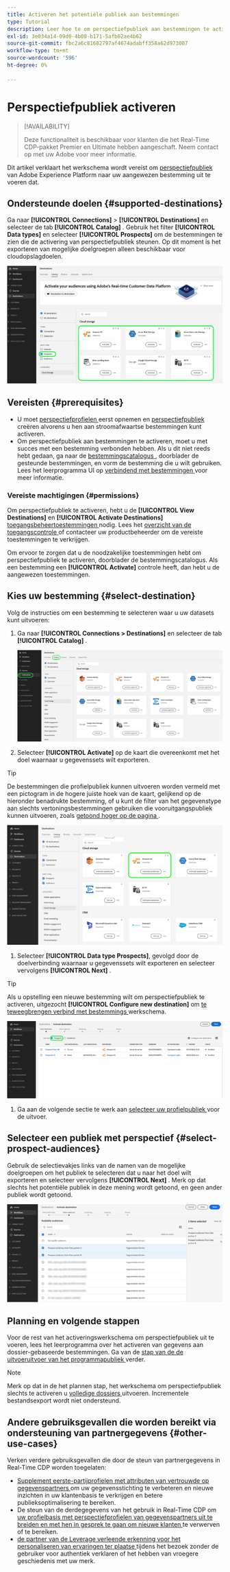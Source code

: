 ```yaml
---
title: Activeren het potentiële publiek aan bestemmingen
type: Tutorial
description: Leer hoe te om perspectiefpubliek aan bestemmingen te activeren
exl-id: 3e034a14-09d0-4b08-b171-5afb62ae4b62
source-git-commit: fbc2a6c81682797af4674adabff358a62d973007
workflow-type: tm+mt
source-wordcount: '596'
ht-degree: 0%

---
```


# Perspectiefpubliek activeren

>[!AVAILABILITY]
>
>Deze functionaliteit is beschikbaar voor klanten die het Real-Time CDP-pakket Premier en Ultimate hebben aangeschaft. Neem contact op met uw Adobe voor meer informatie.

Dit artikel verklaart het werkschema wordt vereist om [ perspectiefpubliek ](/help/segmentation/ui/prospect-audience.md) van Adobe Experience Platform naar uw aangewezen bestemming uit te voeren dat.

## Ondersteunde doelen {#supported-destinations}

Ga naar **[!UICONTROL Connections]** > **[!UICONTROL Destinations]** en selecteer de tab **[!UICONTROL Catalog]** . Gebruik het filter **[!UICONTROL Data types]** en selecteer **[!UICONTROL Prospects]** om de bestemmingen te zien die de activering van perspectiefpubliek steunen. Op dit moment is het exporteren van mogelijke doelgroepen alleen beschikbaar voor cloudopslagdoelen.

![ Doelen die vooruitgangspubliek steunen.](/help/destinations/assets/ui/activate-prospect-audiences/data-types-filter.png)

## Vereisten {#prerequisites}

* U moet [ perspectiefprofielen ](/help/profile/ui/prospect-profile.md) eerst opnemen en [ perspectiefpubliek ](/help/segmentation/ui/prospect-audience.md) creëren alvorens u hen aan stroomafwaartse bestemmingen kunt activeren.
* Om perspectiefpubliek aan bestemmingen te activeren, moet u met succes met een bestemming verbonden hebben. Als u dit niet reeds hebt gedaan, ga naar de [ bestemmingscatalogus ](../catalog/overview.md), doorblader de gesteunde bestemmingen, en vorm de bestemming die u wilt gebruiken. Lees het leerprogramma UI op [ verbindend met bestemmingen ](./connect-destination.md) voor meer informatie.

### Vereiste machtigingen {#permissions}

Om perspectiefpubliek te activeren, hebt u de **[!UICONTROL View Destinations]** en **[!UICONTROL Activate Destinations]** [ toegangsbeheertoestemmingen ](/help/access-control/home.md#permissions) nodig. Lees het [ overzicht van de toegangscontrole ](/help/access-control/ui/overview.md) of contacteer uw productbeheerder om de vereiste toestemmingen te verkrijgen.

Om ervoor te zorgen dat u de noodzakelijke toestemmingen hebt om perspectiefpubliek te activeren, doorblader de bestemmingscatalogus. Als een bestemming een **[!UICONTROL Activate]** controle heeft, dan hebt u de aangewezen toestemmingen.

## Kies uw bestemming {#select-destination}

Volg de instructies om een bestemming te selecteren waar u uw datasets kunt uitvoeren:

1. Ga naar **[!UICONTROL Connections > Destinations]** en selecteer de tab **[!UICONTROL Catalog]** .

   ![ de cataloguslusje van de Bestemming met benadrukte controle van de Catalogus.](/help/destinations/assets/ui/export-datasets/catalog-tab.png)

2. Selecteer **[!UICONTROL Activate]** op de kaart die overeenkomt met het doel waarnaar u gegevenssets wilt exporteren.

>[!TIP]
>
>De bestemmingen die profielpubliek kunnen uitvoeren worden vermeld met een pictogram in de hogere juiste hoek van de kaart, gelijkend op de hieronder benadrukte bestemming, of u kunt de filter van het gegevenstype aan slechts vertoningsbestemmingen gebruiken die vooruitgangspubliek kunnen uitvoeren, zoals [ getoond hoger op de pagina ](#supported-destinations).

![ de bestemmingspagina van Amazon S3 die benadrukte profielpubliek kan uitvoeren.](/help/destinations/assets/ui/activate-prospect-audiences/amazon-s3-icon-activate-prospect-audiences.png)

1. Selecteer **[!UICONTROL Data type Prospects]**, gevolgd door de doelverbinding waarnaar u gegevenssets wilt exporteren en selecteer vervolgens **[!UICONTROL Next]** .

>[!TIP]
> 
>Als u opstelling een nieuwe bestemming wilt om perspectiefpubliek te activeren, uitgezocht **[!UICONTROL Configure new destination]** om [ te teweegbrengen verbind met bestemmings ](/help/destinations/ui/connect-destination.md) werkschema.

![ benadrukte het activeringswerkschema van de Bestemming met de controle van Vooruitzichten.](/help/destinations/assets/ui/activate-prospect-audiences/activate-prospects-highlighted.png)

1. Ga aan de volgende sectie te werk aan [ selecteer uw profielpubliek ](#select-profile-audiences) voor de uitvoer.

## Selecteer een publiek met perspectief {#select-prospect-audiences}

Gebruik de selectievakjes links van de namen van de mogelijke doelgroepen om het publiek te selecteren dat u naar het doel wilt exporteren en selecteer vervolgens **[!UICONTROL Next]** . Merk op dat slechts het potentiële publiek in deze mening wordt getoond, en geen ander publiek wordt getoond.

![ de uitvoerwerkschema tonen van de Dataset die de Uitgezochte publieksstap tonen waar u kunt selecteren welk vooruitgangspubliek om uit te voeren.](/help/destinations/assets/ui/activate-prospect-audiences/select-prospect-audiences.png)

## Planning en volgende stappen

Voor de rest van het activeringswerkschema om perspectiefpubliek uit te voeren, lees het leerprogramma over het activeren van gegevens aan dossier-gebaseerde bestemmingen. Ga van de [ stap van de de uitvoeruitvoer van het programmapubliek ](/help/destinations/ui/activate-batch-profile-destinations.md#scheduling) verder.

>[!NOTE]
>
>Merk op dat in de het plannen stap, het werkschema om perspectiefpubliek slechts te activeren u [ volledige dossiers ](/help/destinations/ui/activate-batch-profile-destinations.md#export-full-files) uitvoeren. Incrementele bestandsexport wordt niet ondersteund.

<!--

Note that we will need to add links to other destination types here as more destinations become supported 

-->

## Andere gebruiksgevallen die worden bereikt via ondersteuning van partnergegevens {#other-use-cases}

Verken verdere gebruiksgevallen die door de steun van partnergegevens in Real-Time CDP worden toegelaten:

* [ Supplement eerste-partijprofielen met attributen van vertrouwde op gegevenspartners ](/help/rtcdp/partner-data/supplement-first-party-profiles.md) om uw gegevensstichting te verbeteren en nieuwe inzichten in uw klantenbasis te verkrijgen en betere publieksoptimalisering te bereiken.
* De steun van de derdegegevens van het gebruik in Real-Time CDP om [ uw profielbasis met perspectiefprofielen van gegevenspartners uit te breiden en met hen in gesprek te gaan om nieuwe klanten ](/help/rtcdp/partner-data/prospecting.md) te verwerven of te bereiken.
* [ de partner van de Leverage verleende erkenning voor het personaliseren van ervaringen ter plaatse ](/help/rtcdp/partner-data/onsite-personalization.md) tijdens het bezoek zonder de gebruiker voor authentiek verklaren of het hebben van vroegere geschiedenis met uw merk.
